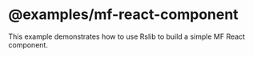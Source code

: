 # @examples/mf-react-component

This example demonstrates how to use Rslib to build a simple MF React component.
